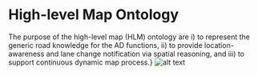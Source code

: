 # High-level Map Ontology

The purpose of the high-level map (HLM) ontology are i) to represent the generic road knowledge for the  AD functions, ii) to provide location-awareness and lane change notification via spatial reasoning, and iii) to support continuous dynamic map process.}
![alt text](https://github.com/claireqiu/MapOntologies/blob/main/Figure/HighLevelMapOntology.png)
